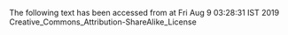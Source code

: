 The following text has been accessed from at Fri Aug 9 03:28:31 IST 2019
Creative_Commons_Attribution-ShareAlike_License
